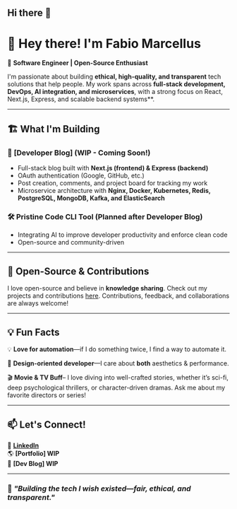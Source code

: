 ## Hi there 👋

# 👋 Hey there! I'm Fabio Marcellus  

🚀 **Software Engineer | Open-Source Enthusiast**  

I'm passionate about building **ethical, high-quality, and transparent** tech solutions that help people. My work spans across **full-stack development, DevOps, AI integration, and microservices**, with a strong focus on React, Next.js, Express, and scalable backend systems**.  

---

## 🏗️ What I'm Building  


### 📝 **[Developer Blog]** (WIP - Coming Soon!)  
- Full-stack blog built with **Next.js (frontend) & Express (backend)**  
- OAuth authentication (Google, GitHub, etc.)  
- Post creation, comments, and project board for tracking my work  
- Microservice architecture with **Nginx, Docker, Kubernetes, Redis, PostgreSQL, MongoDB, Kafka, and ElasticSearch**  

### 🛠️ **Pristine Code CLI Tool (Planned after Developer Blog)**  
- Integrating AI to improve developer productivity and enforce clean code 
- Open-source and community-driven  

---

## 📌 Open-Source & Contributions  
I love open-source and believe in **knowledge sharing**. Check out my projects and contributions [here](https://github.com/fabiomarcellusdev). Contributions, feedback, and collaborations are always welcome!  

---

## 💡 Fun Facts    
💡 **Love for automation**—if I do something twice, I find a way to automate it.  

🎨 **Design-oriented developer**—I care about **both** aesthetics & performance.  

🎬 **Movie & TV Buff**– I love diving into well-crafted stories, whether it’s sci-fi, deep psychological thrillers, or character-driven dramas. Ask me about my favorite directors or series!

---

## 📫 Let's Connect!  
💼 **[LinkedIn](https://www.linkedin.com/in/fabio-mar/)**  
🌎 **[Portfolio] WIP**  
📝 **[Dev Blog] WIP**

---

### 🚀 *"Building the tech I wish existed—fair, ethical, and transparent."*  

